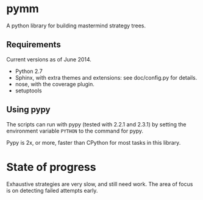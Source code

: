 pymm
====

A python library for building mastermind strategy trees.

Requirements
------------

Current versions as of June 2014.

- Python 2.7
- Sphinx, with extra themes and extensions: see doc/config.py for details.
- nose, with the coverage plugin.
- setuptools

Using pypy
----------

The scripts can run with pypy (tested with 2.2.1 and 2.3.1) by setting the
environment variable `PYTHON` to the command for pypy.

Pypy is 2x, or more, faster than CPython for most tasks in this library.


State of progress
=================

Exhaustive strategies are very slow, and still need work.  The area of focus
is on detecting failed attempts early.
